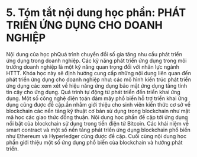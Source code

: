 # 5. Tóm tắt nội dung học phần: PHÁT TRIỂN ỨNG DỤNG CHO DOANH NGHIỆP
Nội dung của học phQuá trình chuyển đổi số gia tăng nhu cầu phát triển ứng dụng trong doanh nghiệp. Các kỹ năng phát triển ứng dụng trong môi trường doanh nghiệp là một kỹ năng quan trọng đối với nhân lực ngành HTTT. Khóa học này sẽ định hướng cung cấp những nội dung liên quan đến phát triển ứng dụng cho doanh nghiệp như: các mô hình kiến trúc phát triển ứng dụng các xem xét về hiệu năng ứng dụng bảo mật ứng dụng tăng tính tin cậy cho ứng dụng. Quá trình tự động từ phát triển đến triển khai ứng dụng. Một số công nghệ điện toán đám mây phổ biến hỗ trợ triển khai ứng dụng cũng được đề cập.ần nhằm giới thiệu cho sinh viên kiến thức cơ sở về blockchain các nền tảng kỹ thuật cơ bản sử dụng trong blockchain như mật mã học các giao thức đồng thuận. Nội dung học phần đề cập tới ứng dụng nổi bật của blockchain sử dụng trong tiền điện tử Bitcoin. Các khái niệm về smart contract và một số nền tảng phát triển ứng dụng blockchain phổ biến như Ethereum và Hyperledger cũng được đề cập. Cuối cùng nội dung học phần giới thiệu một số ứng dụng phổ biến của blockchain và hướng phát triển.
